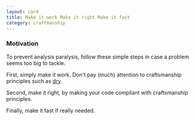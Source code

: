 ```yaml
---
layout: card
title: Make it work Make it right Make it fast
category: craftmanship
---
```


### Motivation

To prevent analysis paralysis, follow these simple steps in case a problem seems too big to tackle.

First, simply make it work. Don't pay (much) attention to craftsmanship principles such as [dry](dry-principle).

Second, make it right, by making your code compliant with craftsmanship principles.

Finally, make it fast if really needed.


